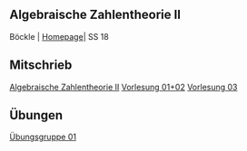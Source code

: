 ## Algebraische Zahlentheorie II
Böckle | [Homepage](http://typo.iwr.uni-heidelberg.de/groups/arith-geom/home/members/gebhard-boeckle/algebraische-zahlentheorie-2/)| SS 18

## Mitschrieb
[Algebraische Zahlentheorie II](https://github.com/tholzschuh/uni-files/raw/master/ant2/ant2.pdf)
[Vorlesung 01+02](https://github.com/tholzschuh/uni-files/raw/master/ant2/lec0102.pdf)
[Vorlesung 03](https://github.com/tholzschuh/uni-files/raw/master/ant2/lec03.pdf)

## Übungen
[Übungsgruppe 01](https://github.com/tholzschuh/uni-files/raw/master/ant2/ant2-ex01.pdf)
